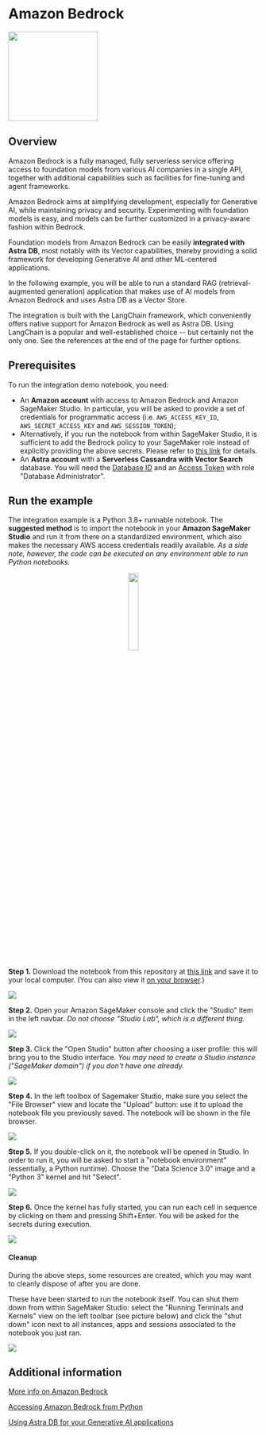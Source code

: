 # Amazon Bedrock

<div class="nosurface" markdown="1">
<img src="../../../../img/bedrock/bedrock.png"  style="height: 180px;" />
</div>

## Overview

Amazon Bedrock is a fully managed, fully serverless service offering access to
foundation models from various AI companies in a single API, together with
additional capabilities such as facilities for fine-tuning and agent frameworks.

Amazon Bedrock aims at simplifying development, especially for Generative AI,
while maintaining privacy and security. Experimenting with foundation models
is easy, and models can be further customized in a privacy-aware fashion
within Bedrock.

Foundation models from Amazon Bedrock can be easily **integrated with Astra DB**,
most notably with its Vector capabilities, thereby providing a solid framework for
developing Generative AI and other ML-centered applications.

In the following example, you will be able to run a standard RAG
(retrieval-augmented generation) application
that makes use of AI models from Amazon Bedrock and uses Astra DB as a Vector Store.

The integration is built with the LangChain framework, which conveniently offers
native support for Amazon Bedrock as well as Astra DB. Using LangChain is a popular
and well-established choice -- but certainly not the only one. See the references at
the end of the page for further options.


## Prerequisites

To run the integration demo notebook, you need:

- An **Amazon account** with access to Amazon Bedrock and Amazon SageMaker Studio. In particular, you will be asked to provide a set of credentials for programmatic access (i.e. `AWS_ACCESS_KEY_ID`, `AWS_SECRET_ACCESS_KEY` and `AWS_SESSION_TOKEN`);
- Alternatively, if you run the notebook from within SageMaker Studio, it is sufficient to add the Bedrock policy to your SageMaker role instead of explicitly providing the above secrets. Please refer to [this link](https://github.com/aws-samples/amazon-bedrock-workshop#enable-aws-iam-permissions-for-bedrock) for details.
- An **Astra account** with a **Serverless Cassandra with Vector Search** database. You will need the [Database ID](https://awesome-astra.github.io/docs/pages/astra/faq/#where-should-i-find-a-database-identifier) and an [Access Token](https://awesome-astra.github.io/docs/pages/astra/create-token/) with role "Database Administrator".


## Run the example

The integration example is a Python 3.8+ runnable notebook. The **suggested method** is to import
the notebook in your **Amazon SageMaker Studio** and run it from there on a standardized environment,
which also makes the necessary AWS access credentials readily available.
_As a side note, however, the code can be executed on any environment able to run Python notebooks._

<p align="center">
    <a href="https://raw.githubusercontent.com/awesome-astra/docs/main/docs/pages/aiml/aws/notebooks/bedrock.ipynb" target="blank;">
        <img src="../../../../img/bedrock/download_notebook_button.png"  style="width: 20%;" />
    </a>
</p>

**Step 1.** Download the notebook from this repository at [this link](https://raw.githubusercontent.com/awesome-astra/docs/main/docs/pages/aiml/aws/notebooks/bedrock.ipynb) and save it to your local computer.
(You can also view it [on your browser](https://github.com/awesome-astra/docs/blob/main/docs/pages/aiml/aws/notebooks/bedrock.ipynb).)

<img src="../../../../img/bedrock/screenshots/bedrock_open-sagemaker.png" />

**Step 2.** Open your Amazon SageMaker console and click the "Studio" item in the left navbar. _Do not choose "Studio Lab", which is a different thing._

<img src="../../../../img/bedrock/screenshots/bedrock_open-studio.png" />

**Step 3.** Click the "Open Studio" button after choosing a user profile: this will bring you to the Studio interface. _You may need to create a Studio instance ("SageMaker domain") if you don't have one already._

<img src="../../../../img/bedrock/screenshots/bedrock_upload.png" />

**Step 4.** In the left toolbox of Sagemaker Studio, make sure you select the "File Browser" view and locate the "Upload" button: use it to upload the notebook file you previously saved. The notebook will be shown in the file browser.

<img src="../../../../img/bedrock/screenshots/bedrock_launch-notebook.png" />

**Step 5.** If you double-click on it, the notebook will be opened in Studio. In order to run it, you will be asked to start a "notebook environment" (essentially, a Python runtime). Choose the "Data Science 3.0" image and a "Python 3" kernel and hit "Select".

<img src="../../../../img/bedrock/screenshots/bedrock_start-environment.png" />

**Step 6.** Once the kernel has fully started, you can run each cell in sequence by clicking on them and pressing Shift+Enter. You will be asked for the secrets during execution.

<img src="../../../../img/bedrock/screenshots/bedrock_kernel-starting.png" />

#### Cleanup

During the above steps, some resources are created, which you may want to
cleanly dispose of after you are done.

These have been started to run the notebook itself. You can shut them down from within SageMaker Studio:
select the "Running Terminals and Kernels" view on the left toolbar (see picture below) and click the "shut down" icon next to all instances, apps and sessions associated to the notebook you just ran.

<img src="../../../../img/bedrock/screenshots/bedrock_cleanup.png" />

## Additional information

[More info on Amazon Bedrock](https://docs.aws.amazon.com/bedrock/latest/userguide/what-is-bedrock.html)

[Accessing Amazon Bedrock from Python](https://github.com/aws-samples/amazon-bedrock-samples/tree/main/introduction-to-bedrock)

[Using Astra DB for your Generative AI applications](https://awesome-astra.github.io/docs/pages/aiml/)
